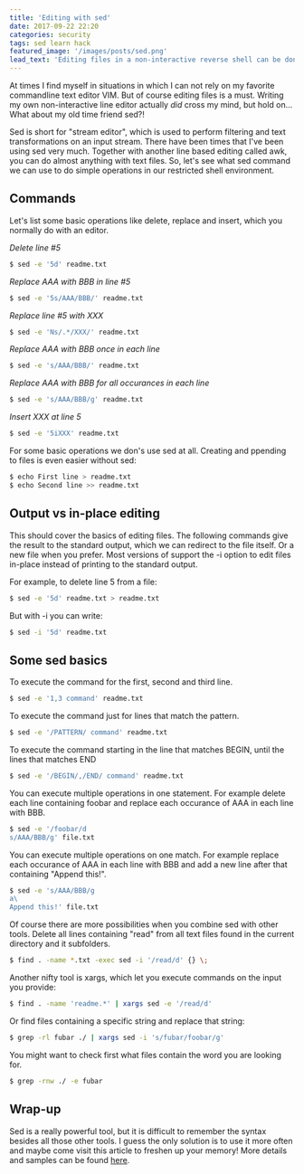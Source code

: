 ```yaml
---
title: 'Editing with sed'
date: 2017-09-22 22:20
categories: security
tags: sed learn hack
featured_image: '/images/posts/sed.png'
lead_text: 'Editing files in a non-interactive reverse shell can be done easily with sed'
---
```


At times I find myself in situations in which I can not rely on my favorite commandline text editor VIM.
But of course editing files is a must. Writing my own non-interactive line editor actually _did_ cross my mind,
but hold on... What about my old time friend sed?!

Sed is short for "stream editor", which is used to perform filtering and text transformations on an input stream. There have been times
that I've been using sed very much. Together with another line based editing called awk, you can do almost anything with text files.
So, let's see what sed command we can use to do simple operations in our restricted shell environment.

## Commands
Let's list some basic operations like delete, replace and insert, which you normally do with an editor.

_Delete line #5_
```bash
$ sed -e '5d' readme.txt
```

_Replace AAA with BBB in line #5_
```bash
$ sed -e '5s/AAA/BBB/' readme.txt
```

_Replace line #5 with XXX_
```bash
$ sed -e 'Ns/.*/XXX/' readme.txt
```

_Replace AAA with BBB once in each line_
```bash
$ sed -e 's/AAA/BBB/' readme.txt
```

_Replace AAA with BBB for all occurances in each line_
```bash
$ sed -e 's/AAA/BBB/g' readme.txt
```

_Insert XXX at line 5_
```bash
$ sed -e '5iXXX' readme.txt
```

For some basic operations we don's use sed at all. Creating and ppending to files is even easier without sed:
```bash
$ echo First line > readme.txt
$ echo Second line >> readme.txt
```

## Output vs in-place editing
This should cover the basics of editing files.
The following commands give the result to the standard output, which we can redirect to the file itself.
Or a new file when you prefer. Most versions of support the -i option to edit files in-place instead of
printing to the standard output.

For example, to delete line 5 from a file:
```bash
$ sed -e '5d' readme.txt > readme.txt
```

But with -i you can write:
```bash
$ sed -i '5d' readme.txt
```

## Some sed basics
To execute the command for the first, second and third line.
```bash
$ sed -e '1,3 command' readme.txt
```

To execute the command just for lines that match the pattern.
```bash
$ sed -e '/PATTERN/ command' readme.txt
```

To execute the command starting in the line that matches BEGIN, until the lines that matches END
```bash
$ sed -e '/BEGIN/,/END/ command' readme.txt
```

You can execute multiple operations in one statement. For example delete each line containing 
foobar and replace each occurance of AAA in each line with BBB.
```bash
$ sed -e '/foobar/d
s/AAA/BBB/g' file.txt
```

You can execute multiple operations on one match. For example replace each occurance of AAA in 
each line with BBB and add a new line after that containing "Append this!".
```bash
$ sed -e 's/AAA/BBB/g
a\
Append this!' file.txt
```

Of course there are more possibilities when you combine sed with other tools. Delete all lines
containing "read" from all text files found in the current directory and it subfolders.
```bash
$ find . -name *.txt -exec sed -i '/read/d' {} \;
```

Another nifty tool is xargs, which let you execute commands on the input you provide:
```bash
$ find . -name 'readme.*' | xargs sed -e '/read/d'
```

Or find files containing a specific string and replace that string:
```bash
$ grep -rl fubar ./ | xargs sed -i 's/fubar/foobar/g'
```

You might want to check first what files contain the word you are looking for.
```bash
$ grep -rnw ./ -e fubar
```

## Wrap-up
Sed is a really powerful tool, but it is difficult to remember the syntax besides all those other
tools. I guess the only solution is to use it more often and maybe come visit this article to 
freshen up your memory! More details and samples can be found [here](https://www.computerhope.com/unix/used.htm).
